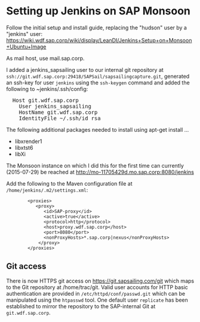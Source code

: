 # Setting up Jenkins on SAP Monsoon

Follow the initial setup and install guide, replacing the "hudson" user by a "jenkins" user: https://wiki.wdf.sap.corp/wiki/display/LeanDI/Jenkins+Setup+on+Monsoon+Ubuntu+Image

As mail host, use mail.sap.corp.

I added a jenkins_sapsailing user to our internal git repository at ``ssh://git.wdf.sap.corp:29418/SAPSail/sapsailingcapture.git``, generated an ssh-key for user ``jenkins`` using the ``ssh-keygen`` command and added the following to ~jenkins/.ssh/config:

<pre>
  Host git.wdf.sap.corp
    User jenkins_sapsailing
    HostName git.wdf.sap.corp
    IdentityFile ~/.ssh/id_rsa
</pre>

The following additional packages needed to install using apt-get install ...

 * libxrender1
 * libxtst6
 * libXi

The Monsoon instance on which I did this for the first time can currently (2015-07-29) be reached at http://mo-11705429d.mo.sap.corp:8080/jenkins

Add the following to the Maven configuration file at ``/home/jenkins/.m2/settings.xml``:

```
        <proxies>
           <proxy>
              <id>SAP-proxy</id>
              <active>true</active>
              <protocol>http</protocol>
              <host>proxy.wdf.sap.corp</host>
              <port>8080</port>
              <nonProxyHosts>*.sap.corp|nexus</nonProxyHosts>
            </proxy>
        </proxies>
```

## Git access

There is now HTTPS git access on https://git.sapsailing.com/git which maps to the Git repository at /home/trac/git. Valid user accounts for HTTP basic authentication are provided in `/etc/httpd/conf/passwd.git` which can be manipulated using the `htpasswd` tool. One default user `replicate` has been established to mirror the repository to the SAP-internal Git at `git.wdf.sap.corp`.
